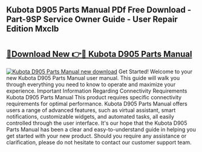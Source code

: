 ## Kubota D905 Parts Manual PDf Free Download - Part-9SP Service Owner Guide - User Repair Edition MxcIb

# <h2><a href="http://bc93763.oget.top/?id=Kubota+D905+Parts+Manual">🔗Download New 👉🔴 Kubota D905 Parts Manual</a></h2>

[![Kubota D905 Parts Manual new download](https://i.imgur.com/5g1atiW.png)](http://bc93763.oget.top/?id=Kubota+D905+Parts+Manual)
Get Started! Welcome to your new Kubota D905 Parts Manual user manual. This guide will walk you through everything you need to know to operate and maximize your experience. Important Information Regarding Connectivity Requirements Kubota D905 Parts Manual This product requires specific connectivity requirements for optimal performance. Kubota D905 Parts Manual offers users a range of advanced features, such as virtual assistant, smart notifications, customizable widgets, and automated tasks, all easily controlled through the user interface. It's our hope that the Kubota D905 Parts Manual has been a clear and easy-to-understand guide in helping you get started with your new product. Should you require any assistance or clarification, please do not hesitate to contact our customer support team.
